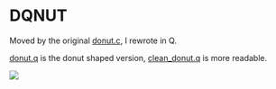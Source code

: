 # DQNUT

Moved by the original [donut.c](https://www.a1k0n.net/2006/09/15/obfuscated-c-donut.html), I rewrote in Q.

[donut.q](./donut.q) is the donut shaped version, [clean_donut.q](./clean_donut.q) is more readable.

![](./donut.gif)